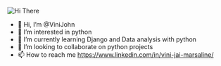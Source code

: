 ![Hi There](https://www.linkedin.com/in/vini-jai-marsaline/)


- 👋 Hi, I’m @ViniJohn
- 👀 I’m interested in python 
- 🌱 I’m currently learning Django and Data analysis with python
- 💞️ I’m looking to collaborate on python projects
- 📫 How to reach me https://www.linkedin.com/in/vini-jai-marsaline/

<!---
ViniJohn/ViniJohn is a ✨ special ✨ repository because its `README.md` (this file) appears on your GitHub profile.
You can click the Preview link to take a look at your changes.
--->

